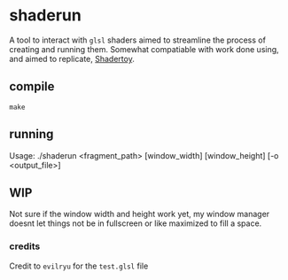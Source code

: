 # shaderun
A tool to interact with `glsl` shaders aimed to streamline the process of
creating and running them. Somewhat compatiable with work done using, and aimed
to replicate, [Shadertoy](https://www.shadertoy.com/).

## compile
`make`

## running
Usage: ./shaderun <fragment_path> [window_width] [window_height] [-o <output_file>]

## WIP
Not sure if the window width and height work yet, my window manager doesnt let
things not be in fullscreen or like maximized to fill a space.

### credits
Credit to `evilryu` for the `test.glsl` file

